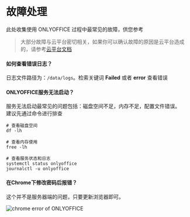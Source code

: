 # 故障处理

此处收集使用 ONLYOFFICE 过程中最常见的故障，供您参考

> 大部分故障与云平台密切相关，如果你可以确认故障的原因是云平台造成的，请参考[云平台文档](https://support.websoft9.com/docs/faq/zh/tech-instance.html)

#### 如何查看错误日志？

日志文件路径为：`/data/logs`。检索关键词 **Failed** 或者 **error** 查看错误

#### ONLYOFFICE服务无法启动？

服务无法启动最常见的问题包括：磁盘空间不足，内存不足，配置文件错误。  
建议先通过命令进行排查  

```shell
# 查看磁盘空间
df -lh

# 查看内存使用
free -lh

# 查看服务状态和日志
systemctl status onlyoffice
journalctl -u onlyoffice
```

#### 在Chrome下修改密码后报错？

这个并不是服务器端的问题，只要更新浏览器即可。

![chrome error of ONLYOFFICE](https://libs.websoft9.com/Websoft9/DocsPicture/zh/onlyoffice/onlyoffice-chromeerror-websoft9.png)

